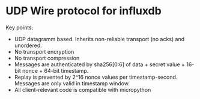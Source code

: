 # UDP Wire protocol for influxdb

Key points:

- UDP datagramm based. Inherits non-reliable transport (no acks) and unordered.
- No transport encryption
- No transport compression
- Messages are authenticated by sha256[0:6] of data + secret value + 16-bit nonce + 64-bit timestamp.
- Replay is prevented by 2^16 nonce values per timestamp-second. Messages are only valid in timestamp window.
- All client-relevant code is compatible with micropython
